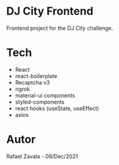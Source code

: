 # DJ City Frontend
Frontend project for the DJ City challenge.

# Tech
- React
- react-boilerplate
- Recaptcha v3
- ngrok
- material-ui components
- styled-components
- react hooks (useState, useEffect)
- axios

# Autor
Rafael Zavala - 08/Dec/2021
